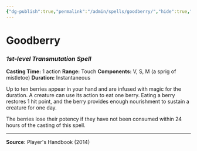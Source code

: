 ```yaml
---
{"dg-publish":true,"permalink":"/admin/spells/goodberry/","hide":true,"updated":"2025-08-11T11:53:30.872+01:00"}
---
```


# Goodberry
### *1st-level Transmutation Spell*
**Casting Time:** 1 action
**Range:** Touch
**Components:** V, S, M (a sprig of mistletoe)
**Duration:** Instantaneous

Up to ten berries appear in your hand and are infused with magic for the duration. A creature can use its action to eat one berry. Eating a berry restores 1 hit point, and the berry provides enough nourishment to sustain a creature for one day.

The berries lose their potency if they have not been consumed within 24 hours of the casting of this spell.

---
**Source:** Player's Handbook (2014)